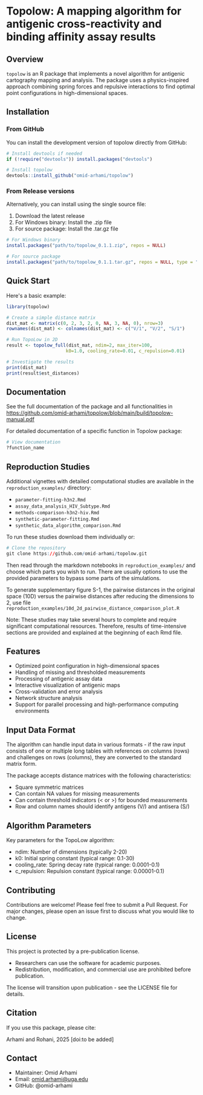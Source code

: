 # Topolow: A mapping algorithm for antigenic cross-reactivity and binding affinity assay results

## Overview

`topolow` is an R package that implements a novel algorithm for antigenic cartography mapping and analysis. The package uses a physics-inspired approach combining spring forces and repulsive interactions to find optimal point configurations in high-dimensional spaces.

## Installation

### From GitHub
You can install the development version of topolow directly from GitHub:

```r
# Install devtools if needed
if (!require("devtools")) install.packages("devtools")

# Install topolow
devtools::install_github("omid-arhami/topolow")
```

### From Release versions
Alternatively, you can install using the single source file:

1. Download the latest release
2. For Windows binary: Install the .zip file
3. For source package: Install the .tar.gz file

```r
# For Windows binary
install.packages("path/to/topolow_0.1.1.zip", repos = NULL)

# For source package
install.packages("path/to/topolow_0.1.1.tar.gz", repos = NULL, type = "source")
```

## Quick Start

Here's a basic example:

```r
library(topolow)

# Create a simple distance matrix
dist_mat <- matrix(c(0, 2, 3, 2, 0, NA, 3, NA, 0), nrow=3)
rownames(dist_mat) <- colnames(dist_mat) <- c("V/1", "V/2", "S/1")

# Run TopoLow in 2D
result <- topolow_full(dist_mat, ndim=2, max_iter=100, 
                      k0=1.0, cooling_rate=0.01, c_repulsion=0.01)

# Investigate the results
print(dist_mat)
print(result$est_distances)
```

## Documentation

See the full documentation of the package and all functionalities in https://github.com/omid-arhami/topolow/blob/main/build/topolow-manual.pdf

For detailed documentation of a specific function in Topolow package:

```r
# View documentation
?function_name
```

## Reproduction Studies

Additional vignettes with detailed computational studies are available in the `reproduction_examples/` directory:

- `parameter-fitting-h3n2.Rmd`
- `assay_data_analysis_HIV_Subtype.Rmd`
- `methods-comparison-h3n2-hiv.Rmd`
- `synthetic-parameter-fitting.Rmd`
- `synthetic_data_algorithm_comparison.Rmd`

To run these studies download them individually or:

```r
# Clone the repository
git clone https://github.com/omid-arhami/topolow.git
```

Then read through the markdown notebooks in `reproduction_examples/` and choose which parts you wish to run. There are usually options to use the provided parameters to bypass some parts of the simulations.

To generate supplementary figure S-1, the pairwise distances in the original space (10D) versus the pairwise distances after reducing the dimensions to 2, use file `reproduction_examples/10d_2d_pairwise_distance_comparison_plot.R`

Note: These studies may take several hours to complete and require significant computational resources. Therefore, results of time-intensive sections are provided and explained at the beginning of each Rmd file. 

## Features

- Optimized point configuration in high-dimensional spaces
- Handling of missing and thresholded measurements
- Processing of antigenic assay data
- Interactive visualization of antigenic maps
- Cross-validation and error analysis
- Network structure analysis
- Support for parallel processing and high-performance computing environments

## Input Data Format

The algorithm can handle input data in various formats - if the raw input consists of one or multiple long tables with references on columns (rows) and challenges on rows (columns), they are converted to the standard matrix form.

The package accepts distance matrices with the following characteristics:

* Square symmetric matrices
* Can contain NA values for missing measurements
* Can contain threshold indicators (< or >) for bounded measurements
* Row and column names should identify antigens (V/) and antisera (S/)

## Algorithm Parameters

Key parameters for the TopoLow algorithm:

* ndim: Number of dimensions (typically 2-20)
* k0: Initial spring constant (typical range: 0.1-30)
* cooling_rate: Spring decay rate (typical range: 0.0001-0.1)
* c_repulsion: Repulsion constant (typical range: 0.00001-0.1)

## Contributing

Contributions are welcome! Please feel free to submit a Pull Request. For major changes, please open an issue first to discuss what you would like to change.

## License

This project is protected by a pre-publication license.

* Researchers can use the software for academic purposes.
* Redistribution, modification, and commercial use are prohibited before publication.

The license will transition upon publication - see the LICENSE file for details.

## Citation

If you use this package, please cite:

Arhami and Rohani, 2025 [doi:to be added]

## Contact

- Maintainer: Omid Arhami
- Email: omid.arhami@uga.edu
- GitHub: @omid-arhami
